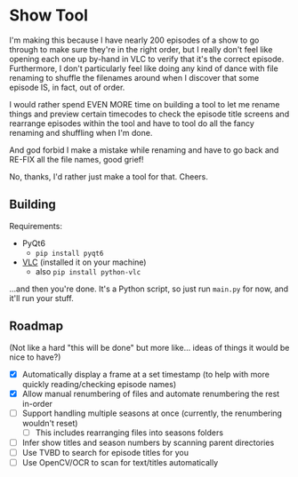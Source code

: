# Show Tool

I'm making this because I have nearly 200 episodes of a show to go through to make sure they're in the right order, but
I really don't feel like opening each one up by-hand in VLC to verify that it's the correct episode. Furthermore, I
don't particularly feel like doing any kind of dance with file renaming to shuffle the filenames around when I discover
that some episode IS, in fact, out of order.

I would rather spend EVEN MORE time on building a tool to let me rename things and preview certain timecodes to check
the episode title screens and rearrange episodes within the tool and have to tool do all the fancy renaming and
shuffling when I'm done.

And god forbid I make a mistake while renaming and have to go back and RE-FIX all the file names, good grief!

No, thanks, I'd rather just make a tool for that. Cheers.

## Building

Requirements:
- PyQt6
  - `pip install pyqt6`
- [VLC](https://www.videolan.org/vlc/) (installed it on your machine)
  - also `pip install python-vlc`

...and then you're done. It's a Python script, so just run `main.py` for now, and it'll run your stuff.

## Roadmap

(Not like a hard "this will be done" but more like... ideas of things it would be nice to have?)

- [x] Automatically display a frame at a set timestamp (to help with more quickly reading/checking episode names)
- [x] Allow manual renumbering of files and automate renumbering the rest in-order
- [ ] Support handling multiple seasons at once (currently, the renumbering wouldn't reset)
  - [ ] This includes rearranging files into seasons folders
- [ ] Infer show titles and season numbers by scanning parent directories
- [ ] Use TVBD to search for episode titles for you
- [ ] Use OpenCV/OCR to scan for text/titles automatically
